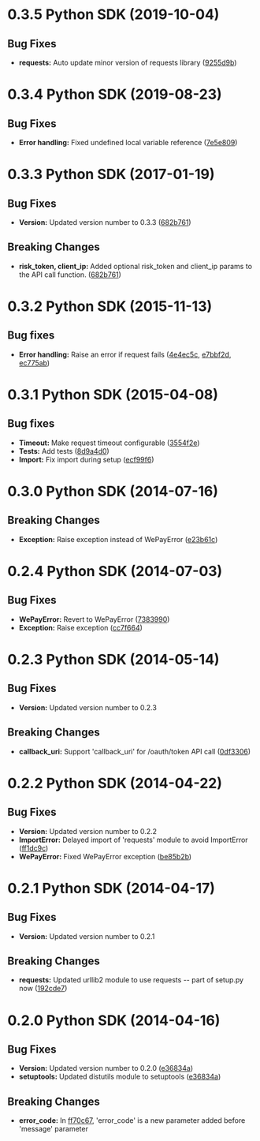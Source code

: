 # 0.3.5 Python SDK (2019-10-04)

## Bug Fixes
* **requests:** Auto update minor version of requests library ([9255d9b](https://github.com/wepay/Python-SDK/commit/9255d9b67ce9a50a3b6865a74517e274b3b3cbe3))

# 0.3.4 Python SDK (2019-08-23)

## Bug Fixes
* **Error handling:** Fixed undefined local variable reference ([7e5e809](https://github.com/wepay/Python-SDK/commit/7e5e80950a17889fbba4328e90f60f212bdc4674)) 

# 0.3.3 Python SDK (2017-01-19)

## Bug Fixes
* **Version:** Updated version number to 0.3.3 ([682b761](https://github.com/wepay/Python-SDK/commit/682b761e8109c4329bc21bcab16d4091cd027c35))

## Breaking Changes
* **risk_token, client_ip:** Added optional risk_token and client_ip params to the API call function. ([682b761](https://github.com/wepay/Python-SDK/commit/682b761e8109c4329bc21bcab16d4091cd027c35))

# 0.3.2 Python SDK (2015-11-13)

## Bug fixes
* **Error handling:** Raise an error if request fails ([4e4ec5c](https://github.com/wepay/Python-SDK/commit/4e4ec5c2eba5cf0d61ce9a97474fdf6089bf8e16), [e7bbf2d](https://github.com/wepay/Python-SDK/commit/e7bbf2deb2514ec1133b0b48a70a809a949f6847), [ec775ab](https://github.com/wepay/Python-SDK/commit/ec775abfe4dc4ce282e238aa1e01038c217d300b))

# 0.3.1 Python SDK (2015-04-08)

## Bug fixes
* **Timeout:** Make request timeout configurable ([3554f2e](https://github.com/wepay/Python-SDK/commit/3554f2eced64fb730e367478ab73ba9036f88884))
* **Tests:** Add tests ([8d9a4d0](https://github.com/kevinjqiu/Python-SDK/commit/8d9a4d02ccc35a825fc40304eaef2aeed5807ec4))
* **Import:** Fix import during setup ([ecf99f6](https://github.com/wepay/Python-SDK/commit/ecf99f6f113c991156cefcb8bfc40cd2d08302bd))

# 0.3.0 Python SDK (2014-07-16)

## Breaking Changes
* **Exception:** Raise exception instead of WePayError ([e23b61c](https://github.com/wepay/Python-SDK/commit/e23b61c2a54567d16838efc6760123f639cb60f3))

# 0.2.4 Python SDK (2014-07-03)

## Bug Fixes
* **WePayError:** Revert to WePayError ([7383990](https://github.com/wepay/Python-SDK/commit/73839903d3d69dac6f0ace3ee1706de356df72d3))
* **Exception:** Raise exception ([cc7f664](https://github.com/wepay/Python-SDK/commit/cc7f664dcb94217e6682971ca84f0e3d6b33d6b1))


# 0.2.3 Python SDK (2014-05-14)

## Bug Fixes
* **Version:** Updated version number to 0.2.3

## Breaking Changes
* **callback_uri:** Support 'callback_uri' for /oauth/token API call ([0df3306](https://github.com/wepay/Python-SDK/commit/0df3306ab3ee15e411fb71e9e4ae360e8b6886e1))

# 0.2.2 Python SDK (2014-04-22)

## Bug Fixes
* **Version:** Updated version number to 0.2.2
* **ImportError:** Delayed import of 'requests' module to avoid ImportError ([ff1dc9c](https://github.com/wepay/Python-SDK/commit/ff1dc9c07389ef586b81fad08c86ce87f0979a55))
* **WePayError:** Fixed WePayError exception ([be85b2b](https://github.com/wepay/Python-SDK/commit/be85b2b4d4c2e3957f9b259e0d6ddd7070fcad9f))

# 0.2.1 Python SDK (2014-04-17)

## Bug Fixes
* **Version:** Updated version number to 0.2.1

## Breaking Changes
* **requests:** Updated urllib2 module to use requests -- part of setup.py now ([192cde7](https://github.com/wepay/Python-SDK/commit/192cde7e7d916b4ad72302e80e0671adee228bf9))

# 0.2.0 Python SDK (2014-04-16)

## Bug Fixes
* **Version:** Updated version number to 0.2.0 ([e36834a](https://github.com/wepay/Python-SDK/commit/e36834affa38232510d8091c8b84383c8762aa14))
* **setuptools:** Updated distutils module to setuptools ([e36834a](https://github.com/wepay/Python-SDK/commit/e36834affa38232510d8091c8b84383c8762aa14))

## Breaking Changes
* **error_code:** In [ff70c67](https://github.com/wepay/Python-SDK/commit/ff70c676978f7afdfd971f20447c2f4b2dcbca39), 'error_code' is a new parameter added before 'message' parameter
